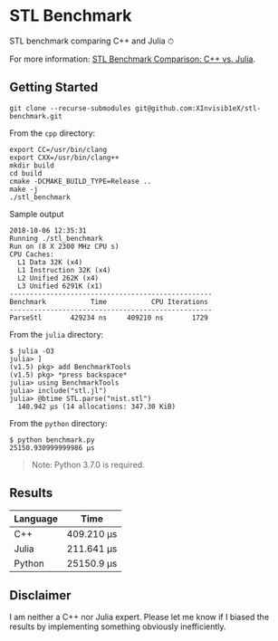 # STL Benchmark

STL benchmark comparing C++ and Julia ⏱

For more information: [STL Benchmark Comparison: C++ vs. Julia](https://aaronang.github.io/2018/stl-benchmark-comparison-cpp-vs-julia/).

## Getting Started

```console
git clone --recurse-submodules git@github.com:XInvisib1eX/stl-benchmark.git
```

From the `cpp` directory:

```console
export CC=/usr/bin/clang
export CXX=/usr/bin/clang++
mkdir build
cd build
cmake -DCMAKE_BUILD_TYPE=Release ..
make -j
./stl_benchmark
```

Sample output

```console
2018-10-06 12:35:31
Running ./stl_benchmark
Run on (8 X 2300 MHz CPU s)
CPU Caches:
  L1 Data 32K (x4)
  L1 Instruction 32K (x4)
  L2 Unified 262K (x4)
  L3 Unified 6291K (x1)
--------------------------------------------------
Benchmark           Time           CPU Iterations
--------------------------------------------------
ParseStl       429234 ns     409210 ns       1729
```

From the `julia` directory:

```console
$ julia -O3
julia> ]
(v1.5) pkg> add BenchmarkTools
(v1.5) pkg> *press backspace*
julia> using BenchmarkTools
julia> include("stl.jl")
julia> @btime STL.parse("nist.stl")
  140.942 μs (14 allocations: 347.30 KiB)
```

From the `python` directory:

```console
$ python benchmark.py
25150.930999999986 μs
```

> Note: Python 3.7.0 is required.

## Results

| Language | Time       |
|----------|------------|
| C++      | 409.210 μs |
| Julia    | 211.641 μs |
| Python   | 25150.9 μs |

## Disclaimer

I am neither a C++ nor Julia expert. Please let me know if I biased the results
by implementing something obviously inefficiently.

